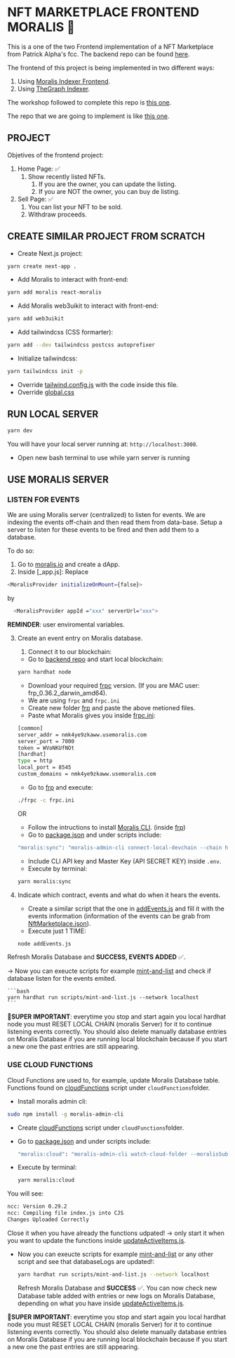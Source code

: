 # NFT MARKETPLACE FRONTEND MORALIS 🦄

This is a one of the two Frontend implementation of a NFT Marketplace from Patrick Alpha's fcc. The backend repo can be found [here](https://github.com/JMariadlcs/nft-marketplace-backend).

The frontend of this project is being implemented in two different ways:

1. Using [Moralis Indexer Frontend](https://github.com/JMariadlcs/nft-marketplace-frontend-moralis).
2. Using [TheGraph Indexer](https://github.com/JMariadlcs/nft-marketplace-frontend-thegraph).

The workshop followed to complete this repo is [this one](https://github.com/PatrickAlphaC/nextjs-nft-marketplace-moralis-fcc).

The repo that we are going to implement is like [this one](https://www.youtube.com/watch?v=gyMwXuJrbJQ&t=15996s).

## PROJECT

Objetives of the frontend project:

1. Home Page: ✅
    1. Show recently listed NFTs.
        1. If you are the owner, you can update the listing.
        2. If you are NOT the owner, you can buy de listing.
2. Sell Page: ✅
    1. You can list your NFT to be sold.
    2. Withdraw proceeds.

## CREATE SIMILAR PROJECT FROM SCRATCH

-   Create Next.js project:

```bash
yarn create next-app .
```

-   Add Moralis to interact with front-end:

```bash
yarn add moralis react-moralis
```

-   Add Moralis web3uikit to interact with front-end:

```bash
yarn add web3uikit

```

-   Add tailwindcss (CSS formarter):

```bash
yarn add --dev tailwindcss postcss autoprefixer
```

-   Initialize tailwindcss:

```bash
yarn tailwindcss init -p
```

-   Override [tailwind.config.js](https://github.com/JMariadlcs/nft-marketplace-frontend-moralis/blob/main/tailwind.config.js) with the code inside this file.
-   Override [global.css](https://github.com/JMariadlcs/nft-marketplace-frontend-moralis/blob/main/styles/globals.css)

## RUN LOCAL SERVER

```bash
yarn dev
```

You will have your local server running at: `http://localhost:3000`.

-   Open new bash terminal to use while yarn server is running

## USE MORALIS SERVER

### LISTEN FOR EVENTS

We are using Moralis server (centralized) to listen for events. We are indexing the events off-chain and then read them from data-base. Setup a server to listen for these events to be fired and then add them to a database.

To do so:

1. Go to [moralis.io](https://moralis.io/) and create a dApp.
2. Inside [_app.js]:
   Replace

```bash
<MoralisProvider initializeOnMount={false}>
```

by

```bash
  <MoralisProvider appId ="xxx" serverUrl="xxx">
```

**REMINDER**: user enviromental variables.

3. Create an event entry on Moralis database.

    1. Connect it to our blockchain:

    - Go to [backend repo](https://github.com/JMariadlcs/nft-marketplace-backend) and start local blockchain:

    ```bash
    yarn hardhat node
    ```

    - Download your required [frpc](https://github.com/fatedier/frp/releases) version. (If you are MAC user: frp_0.36.2_darwin_amd64).
    - We are using `frpc` and `frpc.ini`
    - Create new folder [frp](https://github.com/JMariadlcs/nft-marketplace-frontend-moralis/tree/main/frp) and paste the above metioned files.
    - Paste what Moralis gives you inside [frpc.ini](https://github.com/JMariadlcs/nft-marketplace-frontend-moralis/blob/main/frp/frpc.ini):

    ```bash
    [common]
    server_addr = nmk4ye9zkaww.usemoralis.com
    server_port = 7000
    token = WVoNKUfNOt
    [hardhat]
    type = http
    local_port = 8545
    custom_domains = nmk4ye9zkaww.usemoralis.com
    ```

    - Go to [frp](https://github.com/JMariadlcs/nft-marketplace-frontend-moralis/tree/main/frp) and execute:

    ```bash
    ./frpc -c frpc.ini
    ```

    OR

    - Follow the intructions to install [Moralis CLI](https://docs.moralis.io/moralis-dapp/tools/moralis-admin-cli). (inside [frp](https://github.com/JMariadlcs/nft-marketplace-frontend-moralis/tree/main/frp))
    - Go to [package.json](https://github.com/JMariadlcs/nft-marketplace-frontend-moralis/blob/main/package.json) and under scripts include:

    ```bash
    "moralis:sync": "moralis-admin-cli connect-local-devchain --chain hardhat --moralisSubdomain XXXX.com --frpcPath ./frp/frpc"
    ```

    - Include CLI API key and Master Key (API SECRET KEY) inside `.env`.
    - Execute by terminal:

    ```bash
    yarn moralis:sync
    ```

4. Indicate which contract, events and what do when it hears the events.
    - Create a similar script that the one in [addEvents.js](https://github.com/JMariadlcs/nft-marketplace-frontend-moralis/blob/main/addEvents.js) and fill it with the events information (information of the events can be grab from [NftMarketplace.json](https://github.com/JMariadlcs/nft-marketplace-backend/blob/main/deployments/localhost/NftMarketplace.json)).
    - Execute just 1 TIME:
    ```bash
    node addEvents.js
    ```

Refresh Moralis Database and **SUCCESS, EVENTS ADDED** ✅.

-> Now you can exeucte scripts for example [mint-and-list](https://github.com/JMariadlcs/nft-marketplace-backend/blob/main/scripts/mint-and-list.js) and check if database listen for the events emited.

    ```bash
    yarn hardhat run scripts/mint-and-list.js --network localhost
    ```

**🚨SUPER IMPORTANT**: everytime you stop and start again you local hardhat node you must RESET LOCAL CHAIN (moralis Server) for it to continue listening events correctly. You should also delete manually database entries on Moralis Database if you are running local blockchain because if you start a new one the past entries are still appearing.

### USE CLOUD FUNCTIONS

Cloud Functions are used to, for example, update Moralis Database table. Functions found on [cloudFunctions](https://github.com/PatrickAlphaC/nextjs-nft-marketplace-moralis-fcc/blob/main/cloudFunctions/updateActiveItems.js) script under `cloudFunctions`folder.

-   Install moralis admin cli:

```bash
sudo npm install -g moralis-admin-cli
```

-   Create [cloudFunctions](https://github.com/PatrickAlphaC/nextjs-nft-marketplace-moralis-fcc/blob/main/cloudFunctions/updateActiveItems.js) script under `cloudFunctions`folder.

-   Go to [package.json](https://github.com/JMariadlcs/nft-marketplace-frontend-moralis/blob/main/package.json) and under scripts include:

    ```bash
    "moralis:cloud": "moralis-admin-cli watch-cloud-folder --moralisSubdomain XXX.com --autoSave 1 --moralisCloudfolder ./cloudFunctions"
    ```

-   Execute by terminal:

    ```bash
    yarn moralis:cloud
    ```

You will see:

```bash
ncc: Version 0.29.2
ncc: Compiling file index.js into CJS
Changes Uploaded Correctly
```

Close it when you have already the functions udpated! -> only start it when you want to update the functions inside [updateActiveItems.js](https://github.com/JMariadlcs/nft-marketplace-frontend-moralis/blob/main/cloudFunctions/updateActiveItems.js).

-   Now you can exeucte scripts for example [mint-and-list](https://github.com/JMariadlcs/nft-marketplace-backend/blob/main/scripts/mint-and-list.js) or any other script and see that databaseLogs are updated!:

    ```bash
    yarn hardhat run scripts/mint-and-list.js --network localhost
    ```

    Refresh Moralis Database and **SUCCESS** ✅. You can now check new Database table added with entries or new logs on Moralis Database, depending on what you have inside [updateActiveItems.js](https://github.com/JMariadlcs/nft-marketplace-frontend-moralis/blob/main/cloudFunctions/updateActiveItems.js).

**🚨SUPER IMPORTANT**: everytime you stop and start again you local hardhat node you must RESET LOCAL CHAIN (moralis Server) for it to continue listening events correctly. You should also delete manually database entries on Moralis Database if you are running local blockchain because if you start a new one the past entries are still appearing.
